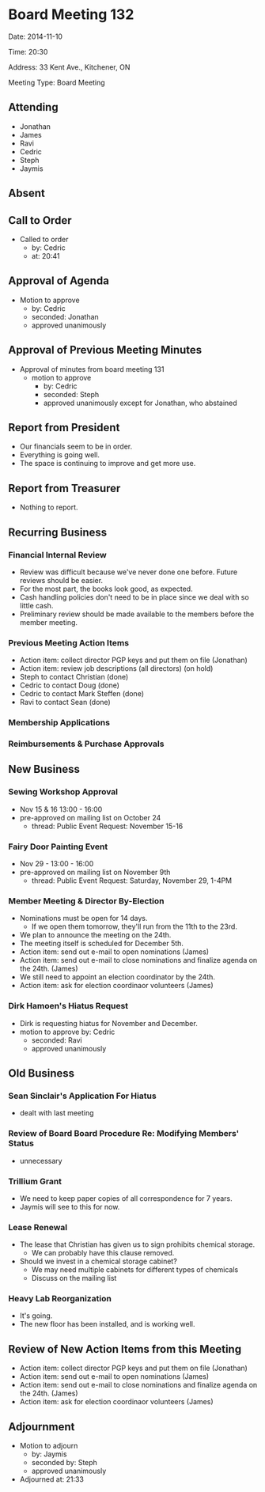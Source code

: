 # Board Meeting 132

Date: 2014-11-10

Time: 20:30

Address: 33 Kent Ave., Kitchener, ON

Meeting Type: Board Meeting

## Attending
* Jonathan
* James
* Ravi
* Cedric
* Steph
* Jaymis

## Absent

## Call to Order
* Called to order
    * by: Cedric
    * at: 20:41

## Approval of Agenda
* Motion to approve
    * by: Cedric
    * seconded: Jonathan
    * approved unanimously

## Approval of Previous Meeting Minutes
* Approval of minutes from board meeting 131
    * motion to approve
        * by: Cedric
        * seconded: Steph
        * approved unanimously except for Jonathan, who abstained

## Report from President
* Our financials seem to be in order.
* Everything is going well.
* The space is continuing to improve and get more use.

## Report from Treasurer
* Nothing to report.

## Recurring Business

### Financial Internal Review
* Review was difficult because we've never done one before.  Future reviews should be easier.
* For the most part, the books look good, as expected.
* Cash handling policies don't need to be in place since we deal with so little cash.
* Preliminary review should be made available to the members before the member meeting.

### Previous Meeting Action Items
* Action item: collect director PGP keys and put them on file (Jonathan)
* Action item: review job descriptions (all directors) (on hold)
* Steph to contact Christian (done)
* Cedric to contact Doug (done)
* Cedric to contact Mark Steffen (done)
* Ravi to contact Sean (done)

### Membership Applications

### Reimbursements & Purchase Approvals

## New Business

### Sewing Workshop Approval
* Nov 15 & 16 13:00 - 16:00
* pre-approved on mailing list on October 24
    * thread: Public Event Request: November 15-16

### Fairy Door Painting Event
* Nov 29 - 13:00 - 16:00
* pre-approved on mailing list on November 9th
    * thread: Public Event Request: Saturday, November 29, 1-4PM

### Member Meeting & Director By-Election
* Nominations must be open for 14 days.
    * If we open them tomorrow, they'll run from the 11th to the 23rd.
* We plan to announce the meeting on the 24th.
* The meeting itself is scheduled for December 5th.
* Action item: send out e-mail to open nominations (James)
* Action item: send out e-mail to close nominations and finalize agenda on the 24th. (James)
* We still need to appoint an election coordinator by the 24th.
* Action item: ask for election coordinaor volunteers (James)

### Dirk Hamoen's Hiatus Request
* Dirk is requesting hiatus for November and December.
* motion to approve by: Cedric
    * seconded: Ravi
    * approved unanimously

## Old Business

### Sean Sinclair's Application For Hiatus
* dealt with last meeting

### Review of Board Board Procedure Re: Modifying Members' Status
* unnecessary

### Trillium Grant
* We need to keep paper copies of all correspondence for 7 years.
* Jaymis will see to this for now.

### Lease Renewal
* The lease that Christian has given us to sign prohibits chemical storage.
    * We can probably have this clause removed.
* Should we invest in a chemical storage cabinet?
    * We may need multiple cabinets for different types of chemicals
    * Discuss on the mailing list

### Heavy Lab Reorganization
* It's going.
* The new floor has been installed, and is working well.

## Review of New Action Items from this Meeting
* Action item: collect director PGP keys and put them on file (Jonathan)
* Action item: send out e-mail to open nominations (James)
* Action item: send out e-mail to close nominations and finalize agenda on the 24th. (James)
* Action item: ask for election coordinaor volunteers (James)

## Adjournment
* Motion to adjourn
    * by: Jaymis
    * seconded by: Steph
    * approved unanimously
* Adjourned at: 21:33

